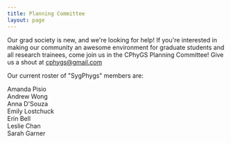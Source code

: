 ```yaml
---
title: Planning Committee 
layout: page
---
```


Our grad society is new, and we're looking for help!
If you're interested in making our community an awesome environment
for graduate students and all research trainees, come join us in the
CPhyGS Planning Committee!
Give us a shout at cphygs@gmail.com

Our current roster of "SygPhygs" members are:


Amanda Pisio  
Andrew Wong  
Anna D'Souza  
Emily Lostchuck  
Erin Bell  
Leslie Chan  
Sarah Garner  

